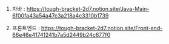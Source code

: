 1. 자바 : https://tough-bracket-2d7.notion.site/Java-Main-6f00fa43a54a47c3a218a4c3310b1739

   

2. 프론트엔드 : https://tough-bracket-2d7.notion.site/Front-end-66e46e41741241b7a5d2449b24c677f0